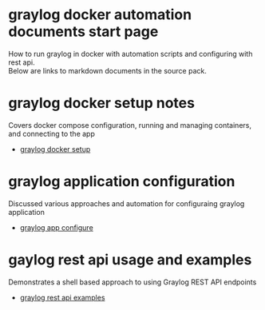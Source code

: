 # graylog docker automation documents start page
How to run graylog in docker with automation scripts and configuring with rest api.<br>
Below are links to markdown documents in the source pack.

# graylog docker setup notes
Covers docker compose configuration, running and managing containers, and connecting to the app
- [graylog docker setup](graylog-docker-setup.md)

# graylog application configuration
Discussed various approaches and automation for configuraing graylog application
- [graylog app configure](graylog-app-configure.md)

# gaylog rest api usage and examples
Demonstrates a shell based approach to using Graylog REST API endpoints
- [graylog rest api examples](graylog-rest-api-examples.md) 